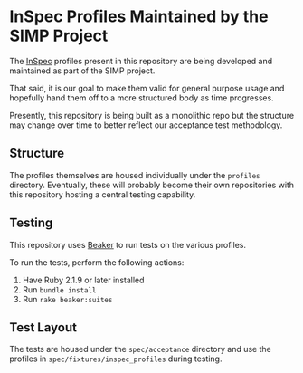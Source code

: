# InSpec Profiles Maintained by the SIMP Project

The [InSpec](https://github.com/chef/inspec) profiles present in this repository are being developed and
maintained as part of the SIMP project.

That said, it is our goal to make them valid for general purpose usage and
hopefully hand them off to a more structured body as time progresses.

Presently, this repository is being built as a monolithic repo but the
structure may change over time to better reflect our acceptance test
methodology.

## Structure

The profiles themselves are housed individually under the ``profiles``
directory. Eventually, these will probably become their own repositories with
this repository hosting a central testing capability.

## Testing

This repository uses [Beaker](https://github.com/puppetlabs/beaker) to run tests on the various profiles.

To run the tests, perform the following actions:

1. Have Ruby 2.1.9 or later installed
2. Run ``bundle install``
3. Run ``rake beaker:suites``

## Test Layout

The tests are housed under the ``spec/acceptance`` directory and use the
profiles in ``spec/fixtures/inspec_profiles`` during testing.
